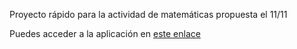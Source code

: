 Proyecto rápido para la actividad de matemáticas propuesta el 11/11

Puedes acceder a la aplicación en [este enlace](http://www.google.es)
